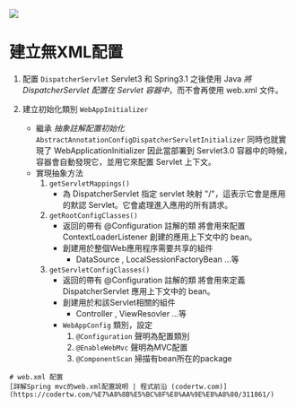 ![](https://i.imgur.com/MmHYsJv.png)


#  建立無XML配置
1. 配置 `DispatcherServlet`
	Servlet3 和 Spring3.1 之後使用 Java _將 DispatcherServlet 配置在 Servlet 容器中_，而不會再使用 web.xml 文件。

2. 建立初始化類別 `WebAppInitializer`
	- 繼承 _抽象註解配置初始化_
	`AbstractAnnotationConfigDispatcherServletInitializer`
	同時也就實現了 WebApplicationInitializer
	因此當部署到 Servlet3.0 容器中的時候，容器會自動發現它，並用它來配置 Servlet 上下文。
	- 實現抽象方法
		1. `getServletMappings()`
			- 為 DispatcherServlet 指定 servlet 映射
			"/"，這表示它會是應用的默認 Servlet。它會處理進入應用的所有請求。
		2. `getRootConfigClasses()`
			- 返回的帶有 @Configuration 註解的類
				將會用來配置 ContextLoaderListener 創建的應用上下文中的 bean。
			- 創建用於整個Web應用程序需要共享的組件
				- DataSource , LocalSessionFactoryBean ...等
		1. `getServletConfigClasses()`
			- 返回的帶有 @Configuration 註解的類
				將會用來定義 DispatcherServlet 應用上下文中的 bean。
			- 創建用於和該Servlet相關的組件
				- Controller , ViewResovler ...等
			- `WebAppConfig` 類別，設定
				1. `@Configuration` 聲明為配置類別
				2. `@EnableWebMvc` 聲明為MVC配置
				3. `@ComponentScan` 掃描有bean所在的package


```ad-info
# web.xml 配置
[詳解Spring mvc的web.xml配置說明 | 程式前沿 (codertw.com)](https://codertw.com/%E7%A8%8B%E5%BC%8F%E8%AA%9E%E8%A8%80/311861/)

```